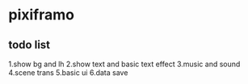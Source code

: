 # pixiframo

## todo list
1.show bg and lh
2.show text and basic text effect
3.music and sound
4.scene trans
5.basic ui
6.data save